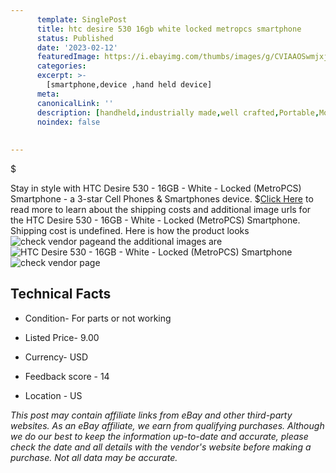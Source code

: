 ```yaml
---
      template: SinglePost
      title: htc desire 530 16gb white locked metropcs smartphone
      status: Published
      date: '2023-02-12'
      featuredImage: https://i.ebayimg.com/thumbs/images/g/CVIAAOSwmjxj0FG2/s-l225.jpg
      categories: 
      excerpt: >-
        [smartphone,device ,hand held device]
      meta:
      canonicalLink: ''
      description: [handheld,industrially made,well crafted,Portable,Mobile,Compact,Convenient,Lightweight,Maneuverable,Man-portable,Miniature,Carriable,Hand-held,Light,Holdable,Transportable,Mobile device,Pocket-sized,On-the-go,Wireless,Cordless,Compact size,Convenient size, smartphone,device ,hand held device]
      noindex: false
      
        
---
```

$

Stay in style with HTC Desire 530 - 16GB - White - Locked (MetroPCS) Smartphone - a 3-star Cell Phones & Smartphones device.
$[Click Here](https://www.ebay.com/itm/374478298830?hash=item5730a55ece%3Ag%3ACVIAAOSwmjxj0FG2&mkevt=1&mkcid=1&mkrid=711-53200-19255-0&campid=%253CePNCampaignId%253E&customid=%253CreferenceId%253E&toolid=10049) to read more to learn about the shipping costs and additional image urls for the HTC Desire 530 - 16GB - White - Locked (MetroPCS) Smartphone. Shipping cost is undefined. Here is how the product looks ![check vendor page](https://i.ebayimg.com/thumbs/images/g/CVIAAOSwmjxj0FG2/s-l225.jpg)and the additional images are![HTC Desire 530 - 16GB - White - Locked (MetroPCS) Smartphone](https://i.ebayimg.com/images/g/CVIAAOSwmjxj0FG2/s-l1600.jpg)![check vendor page](https://origin-galleryplus.ebayimg.com/ws/web/374478298830_2_0_1/225x225.jpg,https://origin-galleryplus.ebayimg.com/ws/web/374478298830_3_0_1/225x225.jpg)



 ## Technical Facts 



     
      

 - Condition- For parts or not working 


      

 - Listed Price- 9.00 


      

 - Currency- USD 


      

 - Feedback score - 14 


      

 - Location - US 


      
      

 *_This post may contain affiliate links from eBay and other third-party websites. As an eBay affiliate, we earn from qualifying purchases. Although we do our best to keep the information up-to-date and accurate, please check the date and all details with the vendor's website before making a purchase. Not all data may be accurate._*






